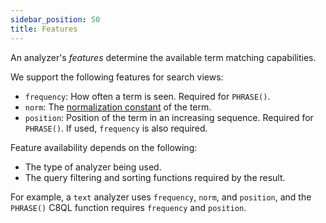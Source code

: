 ```yaml
---
sidebar_position: 50
title: Features
---
```


An analyzer's _features_ determine the available term matching capabilities.

We support the following features for search views:

- `frequency`: How often a term is seen. Required for `PHRASE()`.
- `norm`:  The [normalization constant](https://en.wikipedia.org/wiki/Normalizing_constant) of the term.
- `position`: Position of the term in an increasing sequence. Required for `PHRASE()`. If used, `frequency` is also required.

Feature availability depends on the following:

- The type of analyzer being used.
- The query filtering and sorting functions required by the result.

For example, a `text` analyzer uses `frequency`, `norm`, and `position`, and the `PHRASE()` C8QL function requires `frequency` and `position`.
